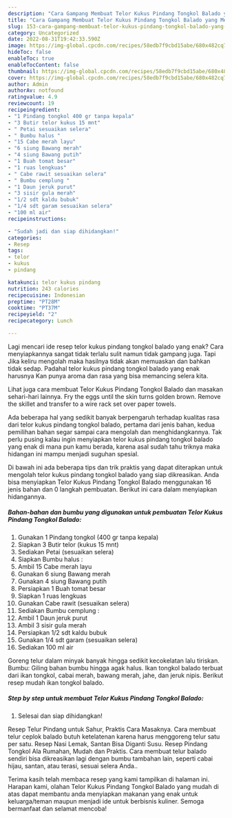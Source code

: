 ```yaml
---
description: "Cara Gampang Membuat Telor Kukus Pindang Tongkol Balado yang Menggugah Selera, Buat Buka Puasa Sempurna"
title: "Cara Gampang Membuat Telor Kukus Pindang Tongkol Balado yang Menggugah Selera, Buat Buka Puasa Sempurna"
slug: 153-cara-gampang-membuat-telor-kukus-pindang-tongkol-balado-yang-menggugah-selera-buat-buka-puasa-sempurna
category: Uncategorized
date: 2022-08-31T19:42:33.590Z
image: https://img-global.cpcdn.com/recipes/58edb7f9cbd15abe/680x482cq70/telor-kukus-pindang-tongkol-balado-foto-resep-utama.jpg
hideToc: false
enableToc: true
enableTocContent: false
thumbnail: https://img-global.cpcdn.com/recipes/58edb7f9cbd15abe/680x482cq70/telor-kukus-pindang-tongkol-balado-foto-resep-utama.jpg
cover: https://img-global.cpcdn.com/recipes/58edb7f9cbd15abe/680x482cq70/telor-kukus-pindang-tongkol-balado-foto-resep-utama.jpg
author: Admin
authorAv: notfound
ratingvalue: 4.9
reviewcount: 19
recipeingredient:
- "1 Pindang tongkol 400 gr tanpa kepala"
- "3 Butir telor kukus 15 mnt"
- " Petai sesuaikan selera"
- " Bumbu halus "
- "15 Cabe merah layu"
- "6 siung Bawang merah"
- "4 siung Bawang putih"
- "1 Buah tomat besar"
- "1 ruas lengkuas"
- " Cabe rawit sesuaikan selera"
- " Bumbu cemplung "
- "1 Daun jeruk purut"
- "3 sisir gula merah"
- "1/2 sdt kaldu bubuk"
- "1/4 sdt garam sesuaikan selera"
- "100 ml air"
recipeinstructions:

- "Sudah jadi dan siap dihidangkan!"
categories:
- Resep
tags:
- telor
- kukus
- pindang

katakunci: telor kukus pindang 
nutrition: 243 calories
recipecuisine: Indonesian
preptime: "PT28M"
cooktime: "PT37M"
recipeyield: "2"
recipecategory: Lunch

---
```



Lagi mencari ide resep telor kukus pindang tongkol balado yang enak? Cara menyiapkannya sangat tidak terlalu sulit namun tidak gampang juga. Tapi Jika keliru mengolah maka hasilnya tidak akan memuaskan dan bahkan tidak sedap. Padahal telor kukus pindang tongkol balado yang enak harusnya Kan punya aroma dan rasa yang bisa memancing selera kita.


Lihat juga cara membuat Telor Kukus Pindang Tongkol Balado dan masakan sehari-hari lainnya. Fry the eggs until the skin turns golden brown. Remove the skillet and transfer to a wire rack set over paper towels.

Ada beberapa hal yang sedikit banyak berpengaruh terhadap kualitas rasa dari telor kukus pindang tongkol balado, pertama dari jenis bahan, kedua pemilihan bahan segar sampai cara mengolah dan menghidangkannya. Tak perlu pusing kalau ingin menyiapkan telor kukus pindang tongkol balado yang enak di mana pun kamu berada, karena asal sudah tahu triknya maka hidangan ini mampu menjadi suguhan spesial.


Di bawah ini ada beberapa tips dan trik praktis yang dapat diterapkan untuk mengolah telor kukus pindang tongkol balado yang siap dikreasikan. Anda bisa menyiapkan Telor Kukus Pindang Tongkol Balado menggunakan 16 jenis bahan dan 0 langkah pembuatan. Berikut ini cara dalam menyiapkan hidangannya.

<!--inarticleads1-->

##### Bahan-bahan dan bumbu yang digunakan untuk pembuatan Telor Kukus Pindang Tongkol Balado:

1. Gunakan 1 Pindang tongkol (400 gr tanpa kepala)
1. Siapkan 3 Butir telor (kukus 15 mnt)
1. Sediakan  Petai (sesuaikan selera)
1. Siapkan  Bumbu halus :
1. Ambil 15 Cabe merah layu
1. Gunakan 6 siung Bawang merah
1. Gunakan 4 siung Bawang putih
1. Persiapkan 1 Buah tomat besar
1. Siapkan 1 ruas lengkuas
1. Gunakan  Cabe rawit (sesuaikan selera)
1. Sediakan  Bumbu cemplung :
1. Ambil 1 Daun jeruk purut
1. Ambil 3 sisir gula merah
1. Persiapkan 1/2 sdt kaldu bubuk
1. Gunakan 1/4 sdt garam (sesuaikan selera)
1. Sediakan 100 ml air


Goreng telur dalam minyak banyak hingga sedikit kecokelatan lalu tiriskan. Bumbu: Giling bahan bumbu hingga agak halus. Ikan tongkol balado terbuat dari ikan tongkol, cabai merah, bawang merah, jahe, dan jeruk nipis. Berikut resep mudah ikan tongkol balado. 

<!--inarticleads2-->

##### Step by step untuk membuat Telor Kukus Pindang Tongkol Balado:


1. Selesai dan siap dihidangkan!

Resep Telur Pindang untuk Sahur, Praktis Cara Masaknya. Cara membuat telur ceplok balado butuh ketelatenan karena harus menggoreng telur satu per satu. Resep Nasi Lemak, Santan Bisa Diganti Susu. Resep Pindang Tongkol Ala Rumahan, Mudah dan Praktis. Cara membuat telur balado sendiri bisa dikreasikan lagi dengan bumbu tambahan lain, seperti cabai hijau, santan, atau terasi, sesuai selera Anda.. 

Terima kasih telah membaca resep yang kami tampilkan di halaman ini. Harapan kami, olahan Telor Kukus Pindang Tongkol Balado yang mudah di atas dapat membantu anda menyiapkan makanan yang enak untuk keluarga/teman maupun menjadi ide untuk berbisnis kuliner. Semoga bermanfaat dan selamat mencoba!

